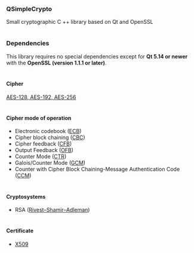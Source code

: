 ### QSimpleCrypto
Small cryptographic C ++ library based on Qt and OpenSSL

#

### Dependencies
This library requires no special dependencies except for **Qt 5.14 or newer** with the **OpenSSL (version 1.1.1 or later)**.

#

#### Cipher
  [AES-128, AES-192, AES-256](https://en.wikipedia.org/wiki/Advanced_Encryption_Standard)

#

#### Cipher mode of operation
- Electronic codebook ([ECB](https://en.wikipedia.org/wiki/Block_cipher_mode_of_operation#Electronic_codebook_(ECB)))
- Cipher block chaining ([CBC](https://en.wikipedia.org/wiki/Block_cipher_mode_of_operation#Cipher_block_chaining_(CBC)))
- Cipher feedback ([CFB](https://en.wikipedia.org/wiki/Block_cipher_mode_of_operation#Cipher_feedback_(CFB)))
- Output Feedback ([OFB](https://en.wikipedia.org/wiki/Block_cipher_mode_of_operation#Output_feedback_(OFB)))
- Counter Mode ([CTR](https://en.wikipedia.org/wiki/Block_cipher_mode_of_operation#Counter_(CTR)))
- Galois/Counter Mode ([GCM](https://en.wikipedia.org/wiki/Block_cipher_mode_of_operation#Galois/Counter_(GCM)))
- Counter with Cipher Block Chaining-Message Authentication Code ([CCM](https://en.wikipedia.org/wiki/CCM_mode))

#

#### Cryptosystems
- RSA ([Rivest–Shamir–Adleman](https://en.wikipedia.org/wiki/RSA_(cryptosystem)))

#

#### Certificate
- [X509](https://en.wikipedia.org/wiki/X.509)

